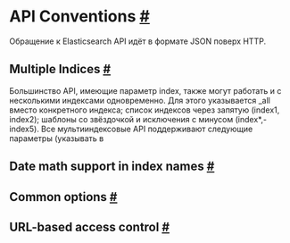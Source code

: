 # API Conventions [#](https://www.elastic.co/guide/en/elasticsearch/reference/current/api-conventions.html#api-conventions)
Обращение к Elasticsearch API идёт в формате JSON поверх HTTP.    
## Multiple Indices [#](https://www.elastic.co/guide/en/elasticsearch/reference/current/multi-index.html#multi-index)
Большинство API, имеющие параметр index, также могут работать и с несколькими индексами одновременно. Для этого указывается _all вместо конкретного индекса; список индексов через запятую (index1, index2); шаблоны со звёздочкой и исключения с минусом (index*,-index5). 
Все мультииндексовые API поддерживают следующие параметры (указывать в 

## Date math support in index names [#](https://www.elastic.co/guide/en/elasticsearch/reference/current/date-math-index-names.html#date-math-index-names)
## Common options [#](https://www.elastic.co/guide/en/elasticsearch/reference/current/common-options.html#common-options)
## URL-based access control [#](https://www.elastic.co/guide/en/elasticsearch/reference/current/url-access-control.html#url-access-control)
<!--stackedit_data:
eyJoaXN0b3J5IjpbLTEzNTAyODczNCwtMjA4MjY3OTMwMl19
-->